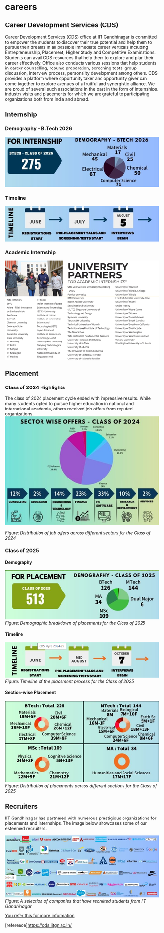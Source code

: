 # careers

## Career Development Services (CDS)
Career Development Services (CDS) office at IIT Gandhinagar is committed to empower the students to discover their true potential and help them to pursue their dreams in all possible immediate career verticals including Entrepreneurship, Placement, Higher Study and Competitive Examinations. Students can avail CDS resources that help them to explore and plan their career effectively. Office also conducts various sessions that help students in career counselling, resume preparation, screening tests, group discussion, interview process, personality development among others. CDS provides a platform where opportunity taker and opportunity giver can come together to explore avenues of a fruitful and synergistic alliance. We are proud of several such associations in the past in the form of internships, industry visits and placements for which we are grateful to participating organizations both from India and abroad. 

## Internship

### Demography - B.Tech 2026
![Internship Image](./career%20images/internship%2826%29.png)

### Timeline
![Internship Timeline](./career%20images/timeline%2826%29.png)

### Academic Internship
![academic internship](./career%20images/univercity%20intern.png)


## Placement

### Class of 2024 Highlights
The class of 2024 placement cycle ended with impressive results. While many students opted to pursue higher education in national and international academia, others received job offers from reputed organizations.
![Sector-wise offers for Class of 2024](./career%20images/sectorwise%2824%29.png)

*Figure: Distribution of job offers across different sectors for the Class of 2024*

### Class of 2025

#### Demography
![Demography of Class of 2025](./career%20images/placement%2825%29.png)
*Figure: Demographic breakdown of placements for the Class of 2025*

#### Timeline
![Placement Timeline for Class of 2025](./career%20images/timeline%2825%29.png)
*Figure: Timeline of the placement process for the Class of 2025*

#### Section-wise Placement
![Section-wise Placement for Class of 2025](./career%20images/sectionwise%2825%29.png)
*Figure: Distribution of placements across different sections for the Class of 2025*

## Recruiters

IIT Gandhinagar has partnered with numerous prestigious organizations for placements and internships. The image below showcases some of our esteemed recruiters.

![Logos of companies that have recruited from IIT Gandhinagar](./career%20images/recruiters.png)
*Figure: A selection of companies that have recruited students from IIT Gandhinagar*



[You refer this for more information](https://drive.google.com/file/d/1xy5qADYxEOAPGO7w57wpvnTAbcDjr9Vq/view)  

[reference]<https://cds.iitgn.ac.in/>